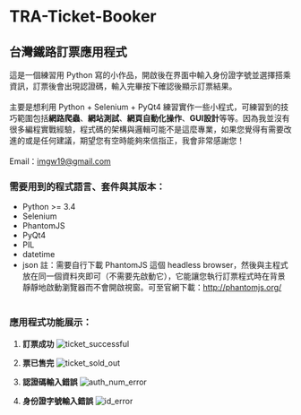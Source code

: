# TRA-Ticket-Booker
## 台灣鐵路訂票應用程式
這是一個練習用 Python 寫的小作品，開啟後在界面中輸入身份證字號並選擇搭乘資訊，訂票後會出現認證碼，輸入完畢按下確認後顯示訂票結果。</br></br>
主要是想利用 Python + Selenium + PyQt4 練習實作一些小程式，可練習到的技巧範圍包括<strong>網路爬蟲</strong>、<strong>網站測試</strong>、<strong>網頁自動化操作</strong>、<strong>GUI設計</strong>等等。因為我並沒有很多編程實戰經驗，程式碼的架構與邏輯可能不是這麼專業，如果您覺得有需要改進的或是任何建議，期望您有空時能夠來信指正，我會非常感謝您！</br></br>Email：imgw19@gmail.com
### 需要用到的程式語言、套件與其版本：
* Python >= 3.4
* Selenium
* PhantomJS
* PyQt4
* PIL
* datetime
* json
註：需要自行下載 PhantomJS 這個 headless browser，然後與主程式放在同一個資料夾即可（不需要先啟動它），它能讓您執行訂票程式時在背景靜靜地啟動瀏覽器而不會開啟視窗。可至官網下載：http://phantomjs.org/<br></br>
### 應用程式功能展示：

1. <strong>訂票成功</strong>
 ![ticket_successful](https://cloud.githubusercontent.com/assets/24193072/25806338/6b5c4960-3435-11e7-9bdc-c3f3b6c1e24d.gif)
 
2. <strong>票已售完</strong>
 ![ticket_sold_out](https://cloud.githubusercontent.com/assets/24193072/25806374/87de7ae0-3435-11e7-9005-4c42272cb924.gif)

3. <strong>認證碼輸入錯誤</strong>
 ![auth_num_error](https://cloud.githubusercontent.com/assets/24193072/25806467/dc07f416-3435-11e7-8c9a-8ed3ca3596f9.gif)
 
4. <strong>身份證字號輸入錯誤</strong>
 ![id_error](https://cloud.githubusercontent.com/assets/24193072/25806416/a8ecc9bc-3435-11e7-82f3-c38e16c03293.gif)
